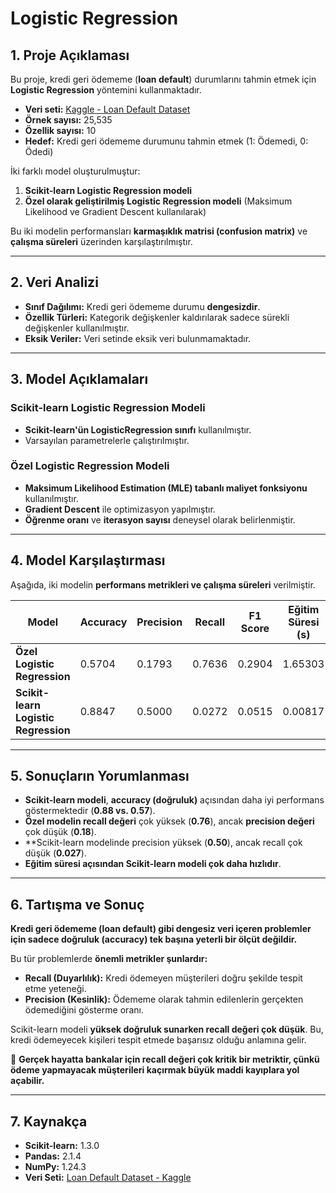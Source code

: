 # Logistic Regression

## 1. Proje Açıklaması
Bu proje, kredi geri ödememe (**loan default**) durumlarını tahmin etmek için **Logistic Regression** yöntemini kullanmaktadır.

- **Veri seti:** [Kaggle - Loan Default Dataset](https://www.kaggle.com/datasets/nikhil1e9/loan-default/data)  
- **Örnek sayısı:** 25,535  
- **Özellik sayısı:** 10  
- **Hedef:** Kredi geri ödememe durumunu tahmin etmek (1: Ödemedi, 0: Ödedi)  

İki farklı model oluşturulmuştur:

1. **Scikit-learn Logistic Regression modeli**  
2. **Özel olarak geliştirilmiş Logistic Regression modeli** (Maksimum Likelihood ve Gradient Descent kullanılarak)  

Bu iki modelin performansları **karmaşıklık matrisi (confusion matrix)** ve **çalışma süreleri** üzerinden karşılaştırılmıştır.

---

## 2. Veri Analizi  
- **Sınıf Dağılımı:** Kredi geri ödememe durumu **dengesizdir**.  
- **Özellik Türleri:** Kategorik değişkenler kaldırılarak sadece sürekli değişkenler kullanılmıştır.  
- **Eksik Veriler:** Veri setinde eksik veri bulunmamaktadır.  

---

## 3. Model Açıklamaları  

### **Scikit-learn Logistic Regression Modeli**  
- **Scikit-learn'ün LogisticRegression sınıfı** kullanılmıştır.  
- Varsayılan parametrelerle çalıştırılmıştır.  

### **Özel Logistic Regression Modeli**  
- **Maksimum Likelihood Estimation (MLE) tabanlı maliyet fonksiyonu** kullanılmıştır.  
- **Gradient Descent** ile optimizasyon yapılmıştır.  
- **Öğrenme oranı** ve **iterasyon sayısı** deneysel olarak belirlenmiştir.  

---

## 4. Model Karşılaştırması  

Aşağıda, iki modelin **performans metrikleri ve çalışma süreleri** verilmiştir.

| Model                         | Accuracy | Precision | Recall | F1 Score | Eğitim Süresi (s) | Tahmin Süresi (s) |
|--------------------------------|----------|------------|--------|------------|------------------|------------------|
| **Özel Logistic Regression**   | 0.5704   | 0.1793     | 0.7636 | 0.2904     | 1.65303          | 0.00043          |
| **Scikit-learn Logistic Regression** | 0.8847   | 0.5000     | 0.0272 | 0.0515     | 0.00817          | 0.00034          |

---

## 5. Sonuçların Yorumlanması  

- **Scikit-learn modeli**, **accuracy (doğruluk)** açısından daha iyi performans göstermektedir (**0.88 vs. 0.57**).  
- **Özel modelin recall değeri** çok yüksek (**0.76**), ancak **precision değeri** çok düşük (**0.18**).  
- **Scikit-learn modelinde precision yüksek (**0.50**), ancak recall çok düşük (**0.027**).  
- **Eğitim süresi açısından Scikit-learn modeli çok daha hızlıdır**.  

---

## 6. Tartışma ve Sonuç  

**Kredi geri ödememe (loan default) gibi dengesiz veri içeren problemler için sadece doğruluk (accuracy) tek başına yeterli bir ölçüt değildir.**  

Bu tür problemlerde **önemli metrikler şunlardır:**  

- **Recall (Duyarlılık):** Kredi ödemeyen müşterileri doğru şekilde tespit etme yeteneği.  
- **Precision (Kesinlik):** Ödememe olarak tahmin edilenlerin gerçekten ödemediğini gösterme oranı.  

Scikit-learn modeli **yüksek doğruluk sunarken recall değeri çok düşük**. Bu, kredi ödemeyecek kişileri tespit etmede başarısız olduğu anlamına gelir.  

📌 **Gerçek hayatta bankalar için recall değeri çok kritik bir metriktir, çünkü ödeme yapmayacak müşterileri kaçırmak büyük maddi kayıplara yol açabilir.**  

---

## 7. Kaynakça  

- **Scikit-learn:** 1.3.0  
- **Pandas:** 2.1.4  
- **NumPy:** 1.24.3  
- **Veri Seti:** [Loan Default Dataset - Kaggle](https://www.kaggle.com/datasets/nikhil1e9/loan-default/data)  
